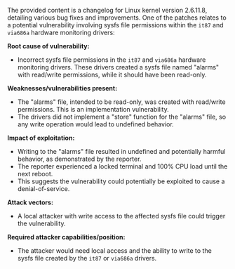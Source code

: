 The provided content is a changelog for Linux kernel version 2.6.11.8, detailing various bug fixes and improvements. One of the patches relates to a potential vulnerability involving sysfs file permissions within the `it87` and `via686a` hardware monitoring drivers:

**Root cause of vulnerability:**
- Incorrect sysfs file permissions in the `it87` and `via686a` hardware monitoring drivers. These drivers created a sysfs file named "alarms" with read/write permissions, while it should have been read-only.

**Weaknesses/vulnerabilities present:**
- The "alarms" file, intended to be read-only, was created with read/write permissions. This is an implementation vulnerability.
-  The drivers did not implement a "store" function for the "alarms" file, so any write operation would lead to undefined behavior.

**Impact of exploitation:**
- Writing to the "alarms" file resulted in undefined and potentially harmful behavior, as demonstrated by the reporter.
- The reporter experienced a locked terminal and 100% CPU load until the next reboot.
- This suggests the vulnerability could potentially be exploited to cause a denial-of-service.

**Attack vectors:**
-  A local attacker with write access to the affected sysfs file could trigger the vulnerability.

**Required attacker capabilities/position:**
- The attacker would need local access and the ability to write to the sysfs file created by the `it87` or `via686a` drivers.